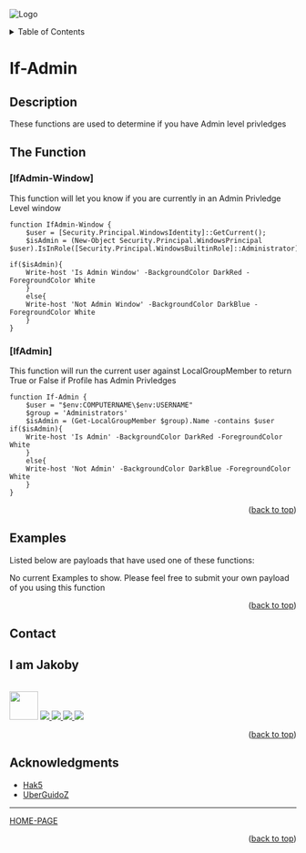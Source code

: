 ![Logo](https://github.com/I-Am-Jakoby/hak5-submissions/blob/main/Assets/logo-170-px.png?raw=true)

<!-- TABLE OF CONTENTS -->
<details>
  <summary>Table of Contents</summary>
  <ol>
    <li><a href="#Description">Description</a></li>
    <li><a href="#The-Function">The Function</a></li>
    <li><a href="#Examples">Examples</a></li>
    <li><a href="#Contact">Contact</a></li>
    <li><a href="#Acknowledgments">Acknowledgments</a></li>
  </ol>
</details>

# If-Admin

## Description

These functions are used to determine if you have Admin level privledges

## The Function

### [IfAdmin-Window] 

This function will let you know if you are currently in an Admin Privledge Level window

```
function IfAdmin-Window {  
	$user = [Security.Principal.WindowsIdentity]::GetCurrent();
	$isAdmin = (New-Object Security.Principal.WindowsPrincipal $user).IsInRole([Security.Principal.WindowsBuiltinRole]::Administrator)  
	
if($isAdmin){
	Write-host 'Is Admin Window' -BackgroundColor DarkRed -ForegroundColor White
	}
	else{
	Write-host 'Not Admin Window' -BackgroundColor DarkBlue -ForegroundColor White
	}
}
```

### [IfAdmin] 

This function will run the current user against LocalGroupMember to return True or False if Profile has Admin Privledges

```
function If-Admin {
	$user = "$env:COMPUTERNAME\$env:USERNAME"
	$group = 'Administrators'
	$isAdmin = (Get-LocalGroupMember $group).Name -contains $user
if($isAdmin){
	Write-host 'Is Admin' -BackgroundColor DarkRed -ForegroundColor White
	}
	else{
	Write-host 'Not Admin' -BackgroundColor DarkBlue -ForegroundColor White
	}
}
```

<p align="right">(<a href="#top">back to top</a>)</p>


## Examples 

Listed below are payloads that have used one of these functions:

No current Examples to show. Please feel free to submit your own payload of you using this function


<p align="right">(<a href="#top">back to top</a>)</p>

<!-- CONTACT -->
## Contact

<div><h2>I am Jakoby</h2></div>
  <p><br/>
  
  <img src="https://media.giphy.com/media/VgCDAzcKvsR6OM0uWg/giphy.gif" width="50"> 
  
  <a href="https://github.com/I-Am-Jakoby/">
    <img src="https://img.shields.io/badge/GitHub-I--Am--Jakoby-blue">
  </a>
  
  <a href="https://www.instagram.com/i_am_jakoby/">
    <img src="https://img.shields.io/badge/Instagram-i__am__jakoby-red">
  </a>
  
  <a href="https://twitter.com/I_Am_Jakoby/">
    <img src="https://img.shields.io/badge/Twitter-I__Am__Jakoby-blue">
  </a>
  
  <a href="https://www.youtube.com/c/IamJakoby/">
    <img src="https://img.shields.io/badge/YouTube-I_am_Jakoby-red">
  </a>

</p>



<p align="right">(<a href="#top">back to top</a>)</p>

<!-- ACKNOWLEDGMENTS -->
## Acknowledgments

* [Hak5](https://hak5.org/)
* [UberGuidoZ](https://github.com/UberGuidoZ)

***

[HOME-PAGE](https://github.com/I-Am-Jakoby/PowerShell-for-Hackers)

<p align="right">(<a href="#top">back to top</a>)</p>

